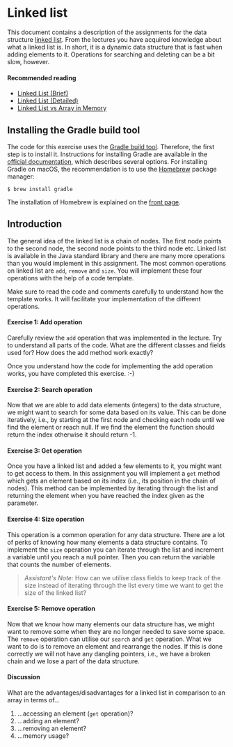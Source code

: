 # Linked list

This document contains a description of the assignments for the data
structure [linked list](https://en.wikipedia.org/wiki/Linked_list). From the lectures
you have acquired knowledge about what a linked list is. In short, it
is a dynamic data structure that is fast when adding elements to
it. Operations for searching and deleting can be a bit slow, however.

#### Recommended reading
- [Linked List (Brief)](https://www.youtube.com/watch?v=njTh_OwMljA&t)
- [Linked List (Detailed)](https://www.youtube.com/watch?v=WwfhLC16bis)
- [Linked List vs Array in Memory](https://www.youtube.com/watch?v=ir2gbu3Lj8s)

## Installing the Gradle build tool

The code for this exercise uses the [Gradle build
tool](https://gradle.org/). Therefore, the first step is to install
it. Instructions for installing Gradle are available in the [official
documentation](https://gradle.org/install/), which describes several
options. For installing Gradle on macOS, the recommendation is to use
the [Homebrew](https://brew.sh/) package manager:

    $ brew install gradle

The installation of Homebrew is explained on the [front
page](https://brew.sh/).

## Introduction

The general idea of the linked list is a chain of nodes. The first
node points to the second node, the second node points to the third
node etc. Linked list is available in the Java standard library and
there are many more operations than you would implement in this
assignment. The most common operations on linked list are `add`, 
`remove` and `size`. You will implement these four operations with the
help of a code template.

Make sure to read the code and comments carefully to understand how
the template works. It will facilitate your implementation of the
different operations.

#### Exercise 1: Add operation

Carefully review the `add` operation that was implemented in the
lecture. Try to understand all parts of the code. What are the
different classes and fields used for? How does the add method work
exactly?

Once you understand how the code for implementing the add operation
works, you have completed this exercise. :-)

#### Exercise 2: Search operation

Now that we are able to add data elements (integers) to the data
structure, we might want to search for some data based on its
value. This can be done iteratively, i.e., by starting at the first
node and checking each node until we find the element or reach
null. If we find the element the function should return the index
otherwise it should return -1.

#### Exercise 3: Get operation

Once you have a linked list and added a few elements to it, you might
want to get access to them. In this assignment you will implement a
`get` method which gets an element based on its index (i.e., its
position in the chain of nodes). This method can be implemented by
iterating through the list and returning the element when you have
reached the index given as the parameter.

#### Exercise 4: Size operation

This operation is a common operation for any data structure. There are
a lot of perks of knowing how many elements a data structure
contains. To implement the `size` operation you can iterate through
the list and increment a variable until you reach a null pointer. Then
you can return the variable that counts the number of elements.

> *Assistant's Note:*
> How can we utilise class fields to keep track of the size instead of
> iterating through the list every time we want to get the size of the
> linked list?

#### Exercise 5: Remove operation

Now that we know how many elements our data structure has, we might
want to remove some when they are no longer needed to save some
space. The `remove` operation can utilise our `search` and `get`
operation. What we want to do is to remove an element and rearrange
the nodes. If this is done correctly we will not have any dangling
pointers, i.e., we have a broken chain and we lose a part of the data
structure.

#### Discussion

What are the advantages/disadvantages for a linked list in comparison to an array in terms of...
1. ...accessing an element (`get` operation)?
1. ...adding an element?
1. ...removing an element?
1. ...memory usage?
